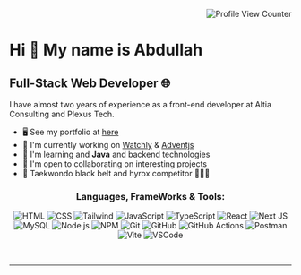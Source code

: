 

<div align="right">
  
![Profile View Counter](https://komarev.com/ghpvc/?username=ab-sharifi21&color=34aee4)

</div>


  Hi 👋 My name is Abdullah
=========================

Full-Stack Web Developer 🌐
------------------------

I have almost two years of experience as a front-end developer at Altia Consulting and Plexus Tech.

* 🖥️  See my portfolio at [here](http://abdullah-sharifi.vercel.app/)
* 🚀  I'm currently working on [Watchly](http://https://watchly-app.vercel.app/) & [Adventjs](https://github.com/ab-sharifi21/adventjs-solutions)
* 🧠  I'm learning and <b>Java</b> and backend technologies 
* 🤝  I'm open to collaborating on interesting projects
* 🥊  Taekwondo black belt and hyrox competitor 🥋🏃‍➡️





<div align="center">

  <h3>Languages, FrameWorks & Tools:</h3
  <br />
  
  ![HTML](https://img.shields.io/badge/HTML5-E34F26?style=for-the-badge&logo=html5&logoColor=white)
  ![CSS](https://img.shields.io/badge/CSS3-1572B6?style=for-the-badge&logo=css3&logoColor=white)
  ![Tailwind](https://img.shields.io/badge/Tailwind%20CSS-06B6D4.svg?style=for-the-badge&logo=Tailwind-CSS&logoColor=white)
  ![JavaScript](https://img.shields.io/badge/JavaScript-F7DF1E.svg?style=for-the-badge&logo=JavaScript&logoColor=black)
  ![TypeScript](https://img.shields.io/badge/TypeScript-3178C6.svg?style=for-the-badge&logo=TypeScript&logoColor=white)
  ![React](https://img.shields.io/badge/React-61DAFB.svg?style=for-the-badge&logo=React&logoColor=black)
  ![Next JS](https://img.shields.io/badge/Next-black?style=for-the-badge&logo=next.js&logoColor=white)
  ![MySQL](https://img.shields.io/badge/MySQL-005C84?style=for-the-badge&logo=mysql&logoColor=white)
  ![Node.js](https://img.shields.io/badge/Node.js-339933.svg?style=for-the-badge&logo=nodedotjs&logoColor=white)
  ![NPM](https://img.shields.io/badge/NPM-%23CB3837.svg?style=for-the-badge&logo=npm&logoColor=white)
  ![Git](https://img.shields.io/badge/GIT-E44C30?style=for-the-badge&logo=git&logoColor=white)
  ![GitHub](https://img.shields.io/badge/github-%23121011.svg?style=for-the-badge&logo=github&logoColor=white)
  ![GitHub Actions](https://img.shields.io/badge/github%20actions-%232671E5.svg?style=for-the-badge&logo=githubactions&logoColor=white)
  ![Postman](https://img.shields.io/badge/Postman-FF6C37.svg?style=for-the-badge&logo=Postman&logoColor=white)
  ![Vite](https://img.shields.io/badge/Vite-646CFF.svg?style=for-the-badge&logo=Vite&logoColor=white)
  ![VSCode](https://img.shields.io/badge/Visual%20Studio%20Code-007ACC.svg?style=for-the-badge&logo=Visual-Studio-Code&logoColor=white)

</div>
<br />

---
